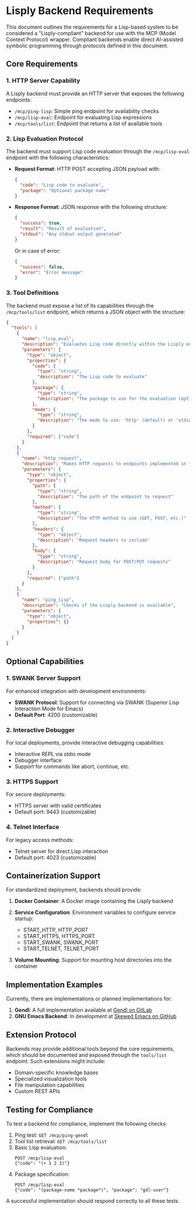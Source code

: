 # Lisply Backend Requirements

This document outlines the requirements for a Lisp-based system to be
considered a "Lisply-compliant" backend for use with the MCP (Model
Context Protocol) wrapper. Compliant backends enable direct
AI-assisted symbolic programming through protocols defined in this
document.

## Core Requirements

### 1. HTTP Server Capability

A Lisply backend must provide an HTTP server that exposes the following endpoints:

- `/mcp/ping-lisp`: Simple ping endpoint for availability checks
- `/mcp/lisp-eval`: Endpoint for evaluating Lisp expressions
- `/mcp/tools/list`: Endpoint that returns a list of available tools

### 2. Lisp Evaluation Protocol

The backend must support Lisp code evaluation through the `/mcp/lisp-eval` endpoint with the following characteristics:

- **Request Format**: HTTP POST accepting JSON payload with:
  ```json
  {
    "code": "Lisp code to evaluate",
    "package": "Optional package name"
  }
  ```

- **Response Format**: JSON response with the following structure:
  ```json
  {
    "success": true,
    "result": "Result of evaluation",
    "stdout": "Any stdout output generated"
  }
  ```
  
  Or in case of error:
  ```json
  {
    "success": false,
    "error": "Error message"
  }
  ```

### 3. Tool Definitions

The backend must expose a list of its capabilities through the `/mcp/tools/list` endpoint, which returns a JSON object with the structure:

```json
{
  "tools": [
    {
      "name": "lisp_eval",
      "description": "Evaluates Lisp code directly within the Lisply environment",
      "parameters": {
        "type": "object",
        "properties": {
          "code": {
            "type": "string",
            "description": "The Lisp code to evaluate"
          },
          "package": {
            "type": "string",
            "description": "The package to use for the evaluation (optional)"
          },
          "mode": {
            "type": "string",
            "description": "The mode to use: 'http' (default) or 'stdio' for interactive REPL"
          }
        },
        "required": ["code"]
      }
    },
    {
      "name": "http_request",
      "description": "Makes HTTP requests to endpoints implemented in the Lisply environment",
      "parameters": {
        "type": "object",
        "properties": {
          "path": {
            "type": "string",
            "description": "The path of the endpoint to request"
          },
          "method": {
            "type": "string",
            "description": "The HTTP method to use (GET, POST, etc.)"
          },
          "headers": {
            "type": "object",
            "description": "Request headers to include"
          },
          "body": {
            "type": "string",
            "description": "Request body for POST/PUT requests"
          }
        },
        "required": ["path"]
      }
    },
    {
      "name": "ping_lisp",
      "description": "Checks if the Lisply backend is available",
      "parameters": {
        "type": "object",
        "properties": {}
      }
    }
  ]
}
```

## Optional Capabilities

### 1. SWANK Server Support

For enhanced integration with development environments:

- **SWANK Protocol**: Support for connecting via SWANK (Superior Lisp Interaction Mode for Emacs)
- **Default Port**: 4200 (customizable)

### 2. Interactive Debugger

For local deployments, provide interactive debugging capabilities:

- Interactive REPL via stdio mode
- Debugger interface
- Support for commands like abort, continue, etc.

### 3. HTTPS Support

For secure deployments:

- HTTPS server with valid certificates
- Default port: 9443 (customizable)

### 4. Telnet Interface

For legacy access methods:

- Telnet server for direct Lisp interaction
- Default port: 4023 (customizable)

## Containerization Support

For standardized deployment, backends should provide:

1. **Docker Container**: A Docker image containing the Lisply backend
2. **Service Configuration**: Environment variables to configure service startup:
   - START_HTTP, HTTP_PORT
   - START_HTTPS, HTTPS_PORT
   - START_SWANK, SWANK_PORT
   - START_TELNET, TELNET_PORT

3. **Volume Mounting**: Support for mounting host directories into the container

## Implementation Examples

Currently, there are implementations or planned implementations for:

1. **Gendl**: A full implementation available at [Gendl on GitLab](https://gitlab.common-lisp.net/gendl/gendl)
2. **GNU Emacs Backend**: In development at [Skewed Emacs on GitHub](https://github.com/gornskew/skewed-emacs.git)

## Extension Protocol

Backends may provide additional tools beyond the core requirements, which should be documented and exposed through the `tools/list` endpoint. Such extensions might include:

- Domain-specific knowledge bases
- Specialized visualization tools
- File manipulation capabilities
- Custom REST APIs

## Testing for Compliance

To test a backend for compliance, implement the following checks:

1. Ping test: `GET /mcp/ping-gendl`
2. Tool list retrieval: `GET /mcp/tools/list`
3. Basic Lisp evaluation: 
   ```
   POST /mcp/lisp-eval
   {"code": "(+ 1 2 3)"}
   ```
4. Package specification:
   ```
   POST /mcp/lisp-eval
   {"code": "(package-name *package*)", "package": "gdl-user"}
   ```

A successful implementation should respond correctly to all these tests.
